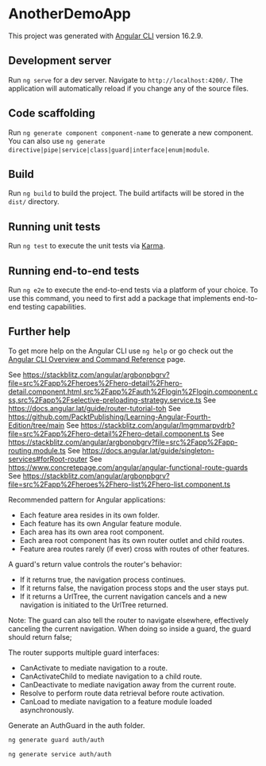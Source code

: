 # AnotherDemoApp

This project was generated with [Angular CLI](https://github.com/angular/angular-cli) version 16.2.9.

## Development server

Run `ng serve` for a dev server. Navigate to `http://localhost:4200/`. The application will automatically reload if you change any of the source files.

## Code scaffolding

Run `ng generate component component-name` to generate a new component. You can also use `ng generate directive|pipe|service|class|guard|interface|enum|module`.

## Build

Run `ng build` to build the project. The build artifacts will be stored in the `dist/` directory.

## Running unit tests

Run `ng test` to execute the unit tests via [Karma](https://karma-runner.github.io).

## Running end-to-end tests

Run `ng e2e` to execute the end-to-end tests via a platform of your choice. To use this command, you need to first add a package that implements end-to-end testing capabilities.

## Further help

To get more help on the Angular CLI use `ng help` or go check out the [Angular CLI Overview and Command Reference](https://angular.io/cli) page.

See https://stackblitz.com/angular/argbonpbgrv?file=src%2Fapp%2Fheroes%2Fhero-detail%2Fhero-detail.component.html,src%2Fapp%2Fauth%2Flogin%2Flogin.component.css,src%2Fapp%2Fselective-preloading-strategy.service.ts
See https://docs.angular.lat/guide/router-tutorial-toh
See https://github.com/PacktPublishing/Learning-Angular-Fourth-Edition/tree/main
See https://stackblitz.com/angular/lmgmmarpvdrb?file=src%2Fapp%2Fhero-detail%2Fhero-detail.component.ts
See https://stackblitz.com/angular/argbonpbgrv?file=src%2Fapp%2Fapp-routing.module.ts
See https://docs.angular.lat/guide/singleton-services#forRoot-router
See https://www.concretepage.com/angular/angular-functional-route-guards
See https://stackblitz.com/angular/argbonpbgrv?file=src%2Fapp%2Fheroes%2Fhero-list%2Fhero-list.component.ts


Recommended pattern for Angular applications:

- Each feature area resides in its own folder.
- Each feature has its own Angular feature module.
- Each area has its own area root component.
- Each area root component has its own router outlet and child routes.
- Feature area routes rarely (if ever) cross with routes of other features.

A guard's return value controls the router's behavior:

- If it returns true, the navigation process continues.
- If it returns false, the navigation process stops and the user stays put.
- If it returns a UrlTree, the current navigation cancels and a new navigation is initiated to the UrlTree returned.



Note: The guard can also tell the router to navigate elsewhere, effectively canceling the current navigation. When doing so inside a guard, the guard should return false;

The router supports multiple guard interfaces:

- CanActivate to mediate navigation to a route.
- CanActivateChild to mediate navigation to a child route.
- CanDeactivate to mediate navigation away from the current route.
- Resolve to perform route data retrieval before route activation.
- CanLoad to mediate navigation to a feature module loaded asynchronously.


Generate an AuthGuard in the auth folder.

```sh
ng generate guard auth/auth
```

```sh
ng generate service auth/auth
```

